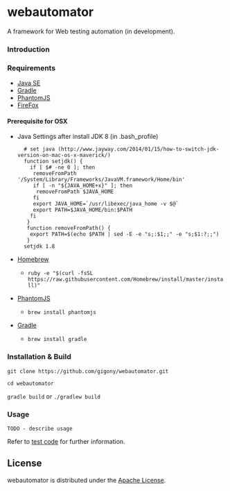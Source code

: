webautomator
============

A framework for Web testing automation (in development).

### Introduction

### Requirements

- [Java SE](http://www.oracle.com/technetwork/java/javase/downloads/index.html)
- [Gradle](http://www.gradle.org)
- [PhantomJS](http://phantomjs.org/)
- [FireFox](https://www.mozilla.org/en-US/firefox/new/)

#### Prerequisite for OSX
- Java Settings after install JDK 8 (in .bash_profile)

        # set java (http://www.jayway.com/2014/01/15/how-to-switch-jdk-version-on-mac-os-x-maverick/)
        function setjdk() {
          if [ $# -ne 0 ]; then
           removeFromPath '/System/Library/Frameworks/JavaVM.framework/Home/bin'
           if [ -n "${JAVA_HOME+x}" ]; then
            removeFromPath $JAVA_HOME
           fi
           export JAVA_HOME=`/usr/libexec/java_home -v $@`
           export PATH=$JAVA_HOME/bin:$PATH
          fi
         }
         function removeFromPath() {
          export PATH=$(echo $PATH | sed -E -e "s;:$1;;" -e "s;$1:?;;")
         }
        setjdk 1.8
- [Homebrew](http://brew.sh/) 
  - `ruby -e "$(curl -fsSL https://raw.githubusercontent.com/Homebrew/install/master/install)"`
- [PhantomJS](http://phantomjs.org/)
  - `brew install phantomjs`
- [Gradle](http://www.gradle.org)
  - `brew install gradle`


### Installation & Build

  `git clone https://github.com/gigony/webautomator.git`
  
  `cd webautomator`
  
  `gradle build`   or `./gradlew build`

### Usage

`TODO - describe usage` 


Refer to [test code](webAutomator-core/src/test/java/edu/unl/webautomator/core) for further information.

License
-------
webautomator is distributed under the [Apache License](http://www.apache.org/licenses/LICENSE-2.0.html).

